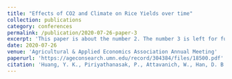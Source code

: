 ```yaml
---
title: "Effects of CO2 and Climate on Rice Yields over time"
collection: publications
category: conferences
permalink: /publication/2020-07-26-paper-3
excerpt: 'This paper is about the number 2. The number 3 is left for future work.'
date: 2020-07-26
venue: 'Agricultural & Applied Economics Association Annual Meeting'
paperurl: 'https://ageconsearch.umn.edu/record/304384/files/18500.pdf'
citation: 'Huang, Y. K., Piriyathanasak, P., Attavanich, W., Han, D. B., Jithitikulchai, T., & McCarl, B. A. (2020). &quot;Effects of CO2 and Climate on Rice Yields over time&quot; <i>2020 Agricultural & Applied Economics Association Annual Meeting</i>.'
---
```

